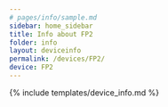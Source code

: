 ```yaml
---
# pages/info/sample.md
sidebar: home_sidebar
title: Info about FP2
folder: info
layout: deviceinfo
permalink: /devices/FP2/
device: FP2
---
```

{% include templates/device_info.md %}
